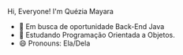Hi, Everyone! I'm Quézia Mayara 

- 🔭 Em busca de oportunidade Back-End Java
- 🌱 Estudando Programação Orientada a Objetos.
- 😄 Pronouns: Ela/Dela
